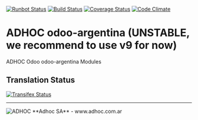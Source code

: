[![Runbot Status](http://runbot.adhoc.com.ar/runbot/badge/flat/6/11.0.svg)](http://runbot.adhoc.com.ar/runbot/repo/github-com-ingadhoc-odoo-argentina-6)
[![Build Status](https://travis-ci.org/ingadhoc/odoo-argentina.svg?branch=11.0)](https://travis-ci.org/ingadhoc/odoo-argentina)
[![Coverage Status](https://coveralls.io/repos/ingadhoc/odoo-argentina/badge.png?branch=11.0)](https://coveralls.io/r/ingadhoc/odoo-argentina?branch=11.0)
[![Code Climate](https://codeclimate.com/github/ingadhoc/odoo-argentina/badges/gpa.svg)](https://codeclimate.com/github/ingadhoc/odoo-argentina)

# ADHOC odoo-argentina (UNSTABLE, we recommend to use v9 for now)

ADHOC Odoo odoo-argentina Modules

[//]: # (addons)
[//]: # (end addons)

Translation Status
------------------
[![Transifex Status](https://www.transifex.com/projects/p/ingadhoc-odoo-argentina-11-0/chart/image_png)](https://www.transifex.com/projects/p/ingadhoc-odoo-argentina-11-0)

----

<img alt="ADHOC" src="http://fotos.subefotos.com/83fed853c1e15a8023b86b2b22d6145bo.png" />
**Adhoc SA** - www.adhoc.com.ar
